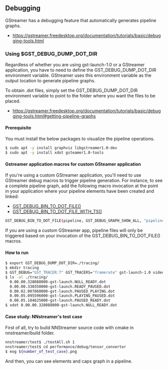 
## Debugging
 GStreamer has a debugging feature that automatically generates pipeline graphs. 
* https://gstreamer.freedesktop.org/documentation/tutorials/basic/debugging-tools.html

### Using $GST_DEBUG_DUMP_DOT_DIR

Regardless of whether you are using gst-launch-1.0 or a GStreamer application, you have to need to define the GST_DEBUG_DUMP_DOT_DIR environment variable.
GStreamer uses this environment variable as the output location to generate pipeline graphs.

To obtain .dot files, simply set the GST_DEBUG_DUMP_DOT_DIR environment variable to point to the folder where you want the files to be placed.
* https://gstreamer.freedesktop.org/documentation/tutorials/basic/debugging-tools.html#getting-pipeline-graphs

#### Prerequisite
You must install the below packages to visualize the pipeline operations.
```bash
$ sudo apt -y install graphviz libgstreamer1.0-dev
$ sudo apt -y install xdot gsteamer1.0-tools
```

#### Gstreamer application macros for custom GSteamer application

If you're using a custom GStreamer application, you'll need to use GStreamer debug macros to trigger pipeline generation.
For instance, to see a complete pipeline graph, add the following macro invocation at the point in your application where your pipeline elements have been created and linked:
* [GST_DEBUG_BIN_TO_DOT_FILE()](https://gstreamer.freedesktop.org/data/doc/gstreamer/head/gstreamer/html/gstreamer-GstInfo.html#GST-DEBUG-BIN-TO-DOT-FILE:CAPS)
* [GST_DEBUG_BIN_TO_DOT_FILE_WITH_TS()](https://gstreamer.freedesktop.org/data/doc/gstreamer/head/gstreamer/html/gstreamer-GstInfo.html#GST-DEBUG-BIN-TO-DOT-FILE-WITH-TS:CAPS)

```bash
GST_DEBUG_BIN_TO_DOT_FILE(pipeline, GST_DEBUG_GRAPH_SHOW_ALL, "pipeline")
```
If you are using a custom GStreamer app, pipeline files will only be triggered based on your invocation of the GST_DEBUG_BIN_TO_DOT_FILE() macros.

#### How to run

```bash
$ export GST_DEBUG_DUMP_DOT_DIR=./tracing/
$ mkdir tracing
$ GST_DEBUG="GST_TRACER:7" GST_TRACERS="framerate" gst-launch-1.0 videotestsrc ! videorate max-rate=15 ! fakesink sync=true
$ ls -al ./tracing/
  0.00.00.328088000-gst-launch.NULL_READY.dot
  0.00.00.330350000-gst-launch.READY_PAUSED.dot
  0.00.02.007860000-gst-launch.PAUSED_PLAYING.dot
  0.00.05.095596000-gst-launch.PLAYING_PAUSED.dot
  0.00.05.104625000-gst-launch.PAUSED_READY.dot
$ xdot 0.00.00.328088000-gst-launch.NULL_READY.dot
```

#### Case study: NNstreamer's test case

First of all, try to build NNStreamer source code with cmake in nnstreamer/build folder.

```bash
nnstreamer/test$ ./testAll.sh 1
nnstreamer/test$ cd performance/debug/tensor_convertor
$ eog ${number_of_test_case}.png
```

And then, you can see elements and caps graph in a pipeline.

